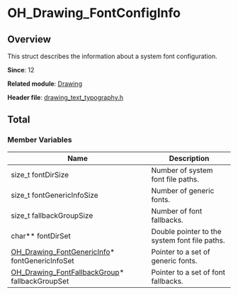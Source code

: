 # OH_Drawing_FontConfigInfo
<!--Kit: ArkGraphics 2D-->
<!--Subsystem: Graphics-->
<!--Owner: @oh_wangxk; @gmiao522; @Lem0nC-->
<!--Designer: @liumingxiang-->
<!--Tester: @yhl0101-->
<!--Adviser: @ge-yafang-->
## Overview

This struct describes the information about a system font configuration.

**Since**: 12

**Related module**: [Drawing](capi-drawing.md)

**Header file**: [drawing_text_typography.h](capi-drawing-text-typography-h.md)

## Total

### Member Variables

| Name                                          | Description                  |
| ---------------------------------------------- | ---------------------- |
| size_t fontDirSize                             | Number of system font file paths.|
| size_t fontGenericInfoSize                     | Number of generic fonts.  |
| size_t fallbackGroupSize                       | Number of font fallbacks.  |
| char** fontDirSet                              | Double pointer to the system font file paths.|
| [OH_Drawing_FontGenericInfo](capi-drawing-oh-drawing-fontgenericinfo.md)* fontGenericInfoSet | Pointer to a set of generic fonts.      |
| [OH_Drawing_FontFallbackGroup](capi-drawing-oh-drawing-fontfallbackgroup.md)* fallbackGroupSet | Pointer to a set of font fallbacks.      |
